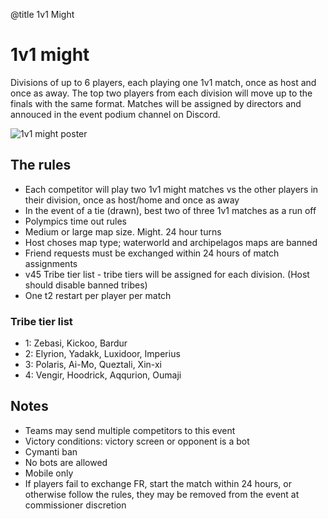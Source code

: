 @title 1v1 Might

# 1v1 might

Divisions of up to 6 players, each playing one 1v1 match, once as host and once as away. The top two players from each division will move up to the finals with the same format. Matches will be assigned by directors and annouced in the event podium channel on Discord.

![1v1 might poster](https://polympics.github.io/wiki/images/1v1_might.png) 

## The rules

- Each competitor will play two 1v1 might matches vs the other players in their division, once as host/home and once as away
- In the event of a tie (drawn), best two of three 1v1 matches as a run off
- Polympics time out rules
- Medium or large map size. Might. 24 hour turns
- Host choses map type; waterworld and archipelagos maps are banned
- Friend requests must be exchanged within 24 hours of match assignments
- v45 Tribe tier list - tribe tiers will be assigned for each division. (Host should disable banned tribes)
- One t2 restart per player per match

### Tribe tier list
- 1: Zebasi, Kickoo, Bardur
- 2: Elyrion, Yadakk, Luxidoor, Imperius
- 3: Polaris, Ai-Mo, Queztali, Xin-xi
- 4: Vengir, Hoodrick, Aqqurion, Oumaji

## Notes

- Teams may send multiple competitors to this event
- Victory conditions: victory screen or opponent is a bot
- Cymanti ban
- No bots are allowed
- Mobile only
- If players fail to exchange FR, start the match within 24 hours, or otherwise follow the rules, they may be removed from the event at commissioner discretion
